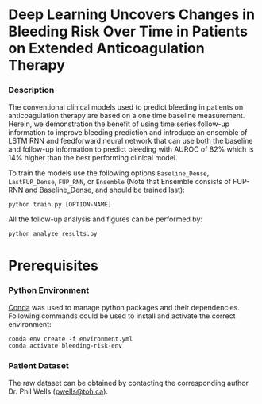 # Deep Learning Uncovers Changes in Bleeding Risk Over Time in Patients on Extended Anticoagulation Therapy

### Description
The conventional clinical models used to predict bleeding in patients on anticoagulation therapy are based on a one time baseline measurement. Herein, we demonstration the benefit of using time series follow-up information to improve bleeding prediction and introduce an ensemble of LSTM RNN and feedforward neural network that can use both the baseline and follow-up information to predict bleeding with AUROC of 82% which is 14% higher than the best performing clinical model.

To train the models use the following options `Baseline_Dense`, `LastFUP_Dense`, `FUP_RNN`, or `Ensemble` (Note that Ensemble consists of FUP-RNN and Baseline_Dense, and should be trained last):

```
python train.py [OPTION-NAME]
```
All the follow-up analysis and figures can be performed by:
```
python analyze_results.py
```

# Prerequisites
### Python Environment
[Conda](https://docs.conda.io/) was used to manage python packages and their dependencies. Following commands could be used to install and activate the correct environment:
```
conda env create -f environment.yml
conda activate bleeding-risk-env
```


### Patient Dataset
The raw dataset can be obtained by contacting the corresponding author Dr. Phil Wells (pwells@toh.ca).


